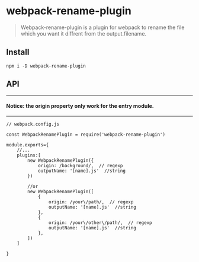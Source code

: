# webpack-rename-plugin

> Webpack-rename-plugin is a plugin for webpack to rename the file which you want it diffrent from the output.filename.

## Install

```
npm i -D webpack-rename-plugin
```

## API

---
#### Notice: the origin property only work for the entry module.
---

```
// webpack.config.js

const WebpackRenamePlugin = require('webpack-rename-plugin')

module.exports={
    //...
    plugins:[
        new WebpackRenamePlugin({
            origin: /background/,  // regexp
            outputName: '[name].js'  //string
        })

        //or
        new WebpackRenamePlugin([
            {
                origin: /your\/path/,  // regexp
                outputName: '[name].js'  //string
            },
            {
                origin: /your\/other\/path/,  // regexp
                outputName: '[name].js'  //string
            },
        ])
    ]

}
```
